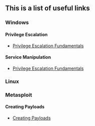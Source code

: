 ## This is a list of useful links 

### Windows
#### Privilege Escalation
* [Privilege Escalation Fundamentals](http://www.fuzzysecurity.com/tutorials/16.html)

#### Service Manipulation
* [Privilege Escalation Fundamentals](http://www.fuzzysecurity.com/tutorials/16.html)

### Linux

### Metasploit
#### Creating Payloads
* [Creating Payloads](https://netsec.ws/?p=331)
